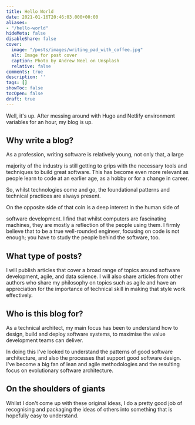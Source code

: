 ```yaml
---
title: Hello World
date: 2021-01-16T20:46:03.000+00:00
aliases:
- "/hello-world"
hideMeta: false
disableShare: false
cover:
  image: "/posts/images/writing_pad_with_coffee.jpg"
  alt: Image for post cover
  caption: Photo by Andrew Neel on Unsplash
  relative: false
comments: true
description: ''
tags: []
showToc: false
tocOpen: false
draft: true
---
```


Well, it's up. After messing around with Hugo and Netlify environment variables for an hour, my blog is up.

## Why write a blog?

As a profession, writing software is relatively young, not only that, a large

majority of the industry is still getting to grips with the necessary tools and techniques to build great software. This has become even more relevant as people learn to code at an earlier age, as a hobby or for a change in career.

So, whilst technologies come and go, the foundational patterns and technical practices are always present.

On the opposite side of that coin is a deep interest in the human side of

software development. I find that whilst computers are fascinating machines, they are mostly a reflection of the people using them. I firmly believe that to be a true well-rounded engineer, focusing on code is not enough; you have to study the people behind the software, too.

## What type of posts?

I will publish articles that cover a broad range of topics around software development, agile, and data science. I will also share articles from other authors who share my philosophy on topics such as agile and have an appreciation for the importance of technical skill in making that style work effectively.

## Who is this blog for?

As a technical architect, my main focus has been to understand how to design, build and deploy software systems, to maximise the value development teams can deliver.

In doing this I've looked to understand the patterns of good software architecture, and also the processes that support good software design. I've become a big fan of lean and agile methodologies and the resulting focus on evolutionary software architecture.

## On the shoulders of giants

Whilst I don't come up with these original ideas, I do a pretty good job of recognising and packaging the ideas of others into something that is hopefully easy to understand.